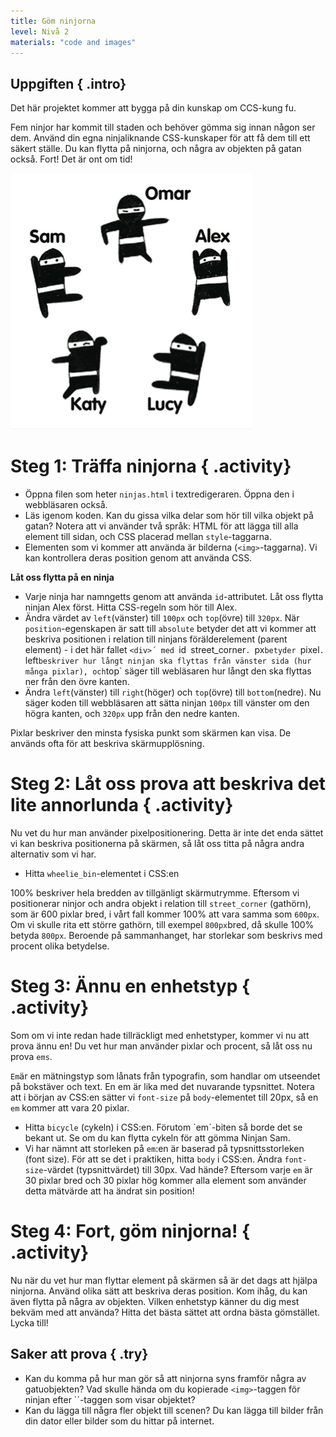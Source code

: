 ```yaml
---
title: Göm ninjorna
level: Nivå 2
materials: "code and images"
---
```


## Uppgiften { .intro}

Det här projektet kommer att bygga på din kunskap om CCS-kung fu.

Fem ninjor har kommit till staden och behöver gömma sig innan någon ser dem. Använd din egna ninjaliknande CSS-kunskaper för att få dem till ett säkert ställe. Du kan flytta på ninjorna, och några av objekten på gatan också. Fort! Det är ont om tid!

![screenshot](ninjas.png)

# Steg 1: Träffa ninjorna { .activity}

+ Öppna filen som heter `ninjas.html` i textredigeraren. Öppna den i webbläsaren också.
+ Läs igenom koden. Kan du gissa vilka delar som hör till vilka objekt på gatan? Notera att vi använder två språk: HTML för att lägga till alla element till sidan, och CSS placerad mellan `style`-taggarna. 
+ Elementen som vi kommer att använda är bilderna (`<img>`-taggarna). Vi kan kontrollera deras position genom att använda CSS.


**Låt oss flytta på en ninja**

+ Varje ninja har namngetts genom att använda `id`-attributet. Låt oss flytta ninjan Alex först. Hitta CSS-regeln som hör till Alex. 
+ Ändra värdet av `left`(vänster) till `100px` och `top`(övre) till `320px`. När `position`-egenskapen är satt till `absolute` betyder det att vi kommer att beskriva positionen i relation till ninjans förälderelement (parent element) - i det här fallet `<div>´ med `id` `street_corner`. `px`betyder `pixel`. `left` beskriver hur långt ninjan ska flyttas från vänster sida (hur många pixlar), och `top` säger till webläsaren hur långt den ska flyttas ner från den övre kanten. 
+ Ändra `left`(vänster) till `right`(höger) och `top`(övre) till `bottom`(nedre). Nu säger koden till webbläsaren att sätta ninjan `100px` till vänster om den högra kanten, och `320px` upp från den nedre kanten. 


Pixlar beskriver den minsta fysiska punkt som skärmen kan visa. De används ofta för att beskriva skärmupplösning.

# Steg 2: Låt oss prova att beskriva det lite annorlunda { .activity}

Nu vet du hur man använder pixelpositionering. Detta är inte det enda sättet vi kan beskriva positionerna på skärmen, så låt oss titta på några andra alternativ som vi har. 

+ Hitta `wheelie_bin`-elementet i CSS:en


100% beskriver hela bredden av tillgänligt skärmutrymme. Eftersom vi positionerar ninjor och andra objekt i relation till `street_corner` (gathörn), som är 600 pixlar bred, i vårt fall kommer 100% att vara samma som `600px`. Om vi skulle rita ett större gathörn, till exempel `800px`bred, då skulle 100% betyda `800px`. Beroende på sammanhanget, har storlekar som beskrivs med procent olika betydelse. 


# Steg 3:  Ännu en enhetstyp { .activity}

Som om vi inte redan hade tillräckligt med enhetstyper, kommer vi nu att prova ännu en! Du vet hur man använder pixlar och procent, så låt oss nu prova `ems`.

`Em`är en mätningstyp som lånats från typografin, som handlar om utseendet på bokstäver och text. En em är lika med det nuvarande typsnittet. Notera att i början av CSS:en sätter vi `font-size` på `body`-elementet till 20px, så en `em` kommer att vara 20 pixlar. 

+ Hitta `bicycle` (cykeln) i CSS:en. Förutom `em´-biten så borde det se bekant ut. Se om du kan flytta cykeln för att gömma Ninjan Sam. 
+ Vi har nämnt att storleken på `em`:en är baserad på typsnittsstorleken (font size). För att se det i praktiken, hitta `body` i CSS:en. Ändra `font-size`-värdet (typsnittvärdet) till 30px. Vad hände? Eftersom varje `em` är 30 pixlar bred och 30 pixlar hög kommer alla element som använder detta mätvärde att ha ändrat sin position!

# Steg 4: Fort, göm ninjorna!  { .activity}

Nu när du vet hur man flyttar element på skärmen så är det dags att hjälpa ninjorna. Använd olika sätt att beskriva deras position. Kom ihåg, du kan även flytta på några av objekten. Vilken enhetstyp känner du dig mest bekväm med att använda? Hitta det bästa sättet att ordna bästa gömstället. Lycka till!

## Saker att prova { .try}

+ Kan du komma på hur man gör så att ninjorna syns framför några av gatuobjekten? Vad skulle hända om du kopierade `<img>`-taggen för ninjan efter `<img>´-taggen som visar objektet?
+ Kan du lägga till några fler objekt till scenen? Du kan lägga till bilder från din dator eller bilder som du hittar på internet.

